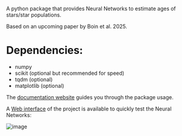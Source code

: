 A python package that provides Neural Networks to estimate ages of stars/star populations.

Based on an upcoming paper by Boin et al. 2025.

# Dependencies:
- numpy
- scikit (optional but recommended for speed)
- tqdm (optional)
- matplotlib (optional)

The [documentation website](https://star-age.github.io/NEST-docs/) guides you through the package usage.

A [Web interface](https://star-age.github.io/) of the project is available to quickly test the Neural Networks:

![image](https://star-age.github.io/NEST-docs/_images/website.png)